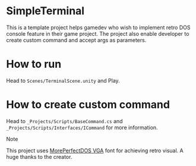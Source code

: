 # SimpleTerminal
This is a template project helps gamedev who wish to implement retro DOS console feature in their game project.
The project also enable developer to create custom command and accept args as parameters.

# How to run
Head to `Scenes/TerminalScene.unity` and Play.

# How to create custom command
Head to `_Projects/Scripts/BaseCommand.cs` and `_Projects/Scripts/Interfaces/ICommand` for more information.

> [!NOTE]
> This project uses [MorePerfectDOS VGA](https://laemeur.sdf.org/fonts/) font for achieving retro visual. A huge thanks to the creator.
